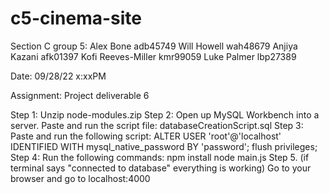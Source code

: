 # c5-cinema-site
Section C group 5:
    Alex Bone               adb45749
    Will Howell             wah48679
    Anjiya Kazani           afk01397
    Kofi Reeves-Miller      kmr99059
    Luke Palmer             lbp27389

Date: 09/28/22 x:xxPM

Assignment: Project deliverable 6

Step 1: Unzip node-modules.zip
Step 2: Open up MySQL Workbench into a server. Paste and run the script file: databaseCreationScript.sql
Step 3: Paste and run the following script: ALTER USER 'root'@'localhost' IDENTIFIED WITH mysql_native_password BY 'password'; flush privileges;
Step 4: Run the following commands:
npm install
node main.js
Step 5. (if terminal says "connected to database" everything is working) Go to your browser and go to localhost:4000